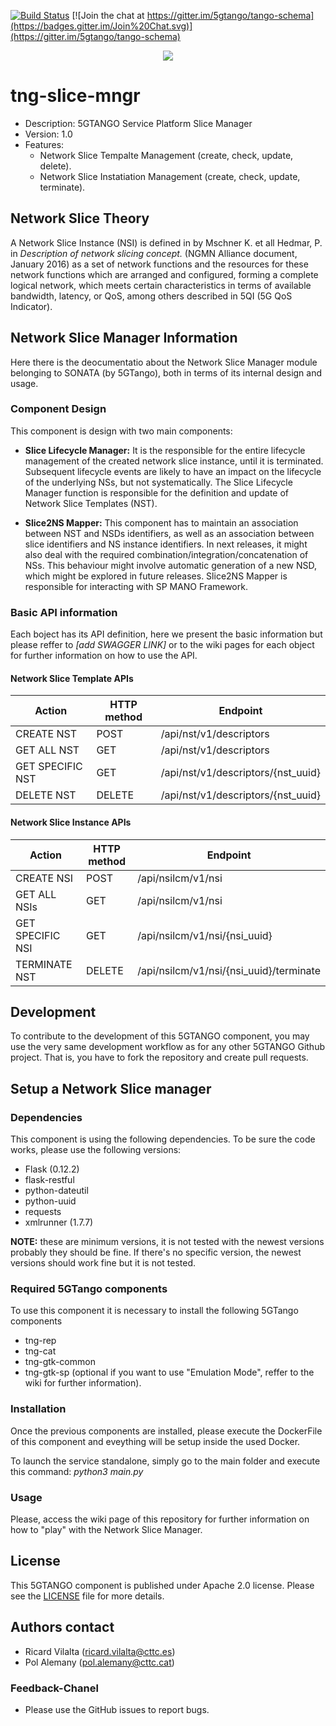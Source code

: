 [![Build Status](https://jenkins.sonata-nfv.eu/buildStatus/icon?job=tng-slice-mngr/master)](https://jenkins.sonata-nfv.eu/job/tng-slice-mngr/master)
[![Join the chat at https://gitter.im/5gtango/tango-schema](https://badges.gitter.im/Join%20Chat.svg)](https://gitter.im/5gtango/tango-schema)

<p align="center"><img src="https://github.com/sonata-nfv/tng-api-gtw/wiki/images/sonata-5gtango-logo-500px.png" /></p>

# tng-slice-mngr
* Description: 5GTANGO Service Platform Slice Manager
* Version: 1.0
* Features:
    * Network Slice Tempalte Management (create, check, update, delete).
    * Network Slice Instatiation Management (create, check, update, terminate).

## Network Slice Theory
A Network Slice Instance (NSI) is defined in by Mschner K. et all Hedmar, P. in _Description of network slicing concept._ (NGMN  Alliance  document, January 2016) as a set of network functions and the resources for these network functions which are arranged and configured, forming a complete logical network, which meets certain characteristics in terms of available bandwidth, latency, or QoS, among others described in 5QI (5G QoS Indicator).

## Network Slice Manager Information
Here there is the deocumentatio about the Network Slice Manager module belonging to SONATA (by 5GTango), both in terms of its internal design and usage.

### Component Design
This component is design with two main components:
* **Slice Lifecycle Manager:** It is the responsible for the entire lifecycle management of the created network slice instance, until it is terminated. Subsequent lifecycle events are likely to have an impact on the lifecycle of the underlying NSs, but not systematically. The Slice Lifecycle Manager  function  is  responsible  for  the  definition  and  update  of  Network Slice Templates (NST).

* **Slice2NS Mapper:** This component has to maintain an association between NST and NSDs identifiers, as well as an association between slice identifiers and NS instance identifiers.  In next releases, it might also deal with the required combination/integration/concatenation of NSs.
This behaviour might involve automatic generation of a new NSD, which might be explored in future releases. Slice2NS Mapper is responsible for interacting with SP MANO Framework.

### Basic API information
Each boject has its API definition, here we present the basic information but please reffer to *[add SWAGGER LINK]* or to the wiki pages for each object for further information on how to use the API.

#### Network Slice Template APIs
| Action  | HTTP method  | Endpoint |
|---|---|---|
| CREATE NST  | POST  | /api/nst/v1/descriptors  |
| GET ALL NST  | GET  | /api/nst/v1/descriptors  |
| GET SPECIFIC NST  | GET  | /api/nst/v1/descriptors/{nst_uuid}|
| DELETE NST  | DELETE  | /api/nst/v1/descriptors/{nst_uuid}|

#### Network Slice Instance APIs
| Action  | HTTP method  | Endpoint |
|---|---|---|
| CREATE NSI  | POST  | /api/nsilcm/v1/nsi |
| GET ALL NSIs  | GET  | /api/nsilcm/v1/nsi  |
| GET SPECIFIC NSI  | GET  | /api/nsilcm/v1/nsi/{nsi_uuid}|
| TERMINATE NST  | DELETE  | /api/nsilcm/v1/nsi/{nsi_uuid}/terminate|


## Development
To contribute to the development of this 5GTANGO component, you may use the very same development workflow as for any other 5GTANGO Github project. That is, you have to fork the repository and create pull requests.

## Setup a Network Slice manager
### Dependencies
This component is using the following dependencies. To be sure the code works, please use the following versions:
* Flask (0.12.2)
* flask-restful
* python-dateutil
* python-uuid
* requests
* xmlrunner (1.7.7)

**NOTE:** these are minimum versions, it is not tested with the newest versions probably they should be fine. If there's no specific version, the newest versions should work fine but it is not tested.

### Required 5GTango components
To use this component it is necessary to install the following 5GTango components
* tng-rep
* tng-cat
* tng-gtk-common
* tng-gtk-sp (optional if you want to use "Emulation Mode", reffer to the wiki for further information).

### Installation
Once the previous components are installed, please execute the DockerFile of this component and eveything will be setup inside the used Docker.

To launch the service standalone, simply go to the main folder and execute this command: _python3 main.py_

### Usage
Please, access the wiki page of this repository for further information on how to "play" with the Network Slice Manager. 


## License
This 5GTANGO component is published under Apache 2.0 license. Please see the [LICENSE](https://github.com/sonata-nfv/tng-slice-mngr/blob/master/LICENSE) file for more details.

## Authors contact
  * Ricard Vilalta (ricard.vilalta@cttc.es)
  * Pol Alemany (pol.alemany@cttc.cat)
  
### Feedback-Chanel
* Please use the GitHub issues to report bugs.
